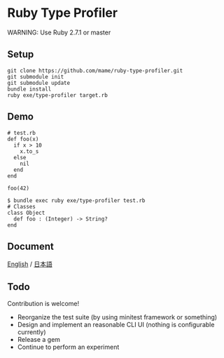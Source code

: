 # Ruby Type Profiler

WARNING: Use Ruby 2.7.1 or master

## Setup

```
git clone https://github.com/mame/ruby-type-profiler.git
git submodule init
git submodule update
bundle install
ruby exe/type-profiler target.rb
```

## Demo

```
# test.rb
def foo(x)
  if x > 10
    x.to_s
  else
    nil
  end
end

foo(42)
```

```
$ bundle exec ruby exe/type-profiler test.rb
# Classes
class Object
  def foo : (Integer) -> String?
end
```

## Document

[English](doc/doc.md) / [日本語](doc/doc.ja.md)

## Todo

Contribution is welcome!

* Reorganize the test suite (by using minitest framework or something)
* Design and implement an reasonable CLI UI (nothing is configurable currently)
* Release a gem
* Continue to perform an experiment
